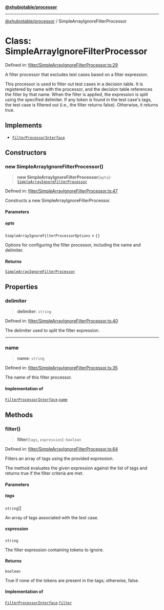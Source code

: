 [**@xhubiotable/processor**](../README.md)

***

[@xhubiotable/processor](../globals.md) / SimpleArrayIgnoreFilterProcessor

# Class: SimpleArrayIgnoreFilterProcessor

Defined in: [filter/SimpleArrayIgnoreFilterProcessor.ts:29](https://github.com/xhubioTable/processor/blob/dd9cd7bf88ca5f4aa82c6b7600a42543cf46c289/src/filter/SimpleArrayIgnoreFilterProcessor.ts#L29)

A filter processor that excludes test cases based on a filter expression.

This processor is used to filter out test cases in a decision table.
It is registered by name with the processor, and the decision table references
the filter by that name. When the filter is applied, the expression is split using
the specified delimiter. If any token is found in the test case's tags, the test case
is filtered out (i.e., the filter returns false). Otherwise, it returns true.

## Implements

- [`FilterProcessorInterface`](../interfaces/FilterProcessorInterface.md)

## Constructors

### new SimpleArrayIgnoreFilterProcessor()

> **new SimpleArrayIgnoreFilterProcessor**(`opts`): [`SimpleArrayIgnoreFilterProcessor`](SimpleArrayIgnoreFilterProcessor.md)

Defined in: [filter/SimpleArrayIgnoreFilterProcessor.ts:47](https://github.com/xhubioTable/processor/blob/dd9cd7bf88ca5f4aa82c6b7600a42543cf46c289/src/filter/SimpleArrayIgnoreFilterProcessor.ts#L47)

Constructs a new SimpleArrayIgnoreFilterProcessor.

#### Parameters

##### opts

`SimpleArrayIgnoreFilterProcessorOptions` = `{}`

Options for configuring the filter processor, including the name and delimiter.

#### Returns

[`SimpleArrayIgnoreFilterProcessor`](SimpleArrayIgnoreFilterProcessor.md)

## Properties

### delimiter

> **delimiter**: `string`

Defined in: [filter/SimpleArrayIgnoreFilterProcessor.ts:40](https://github.com/xhubioTable/processor/blob/dd9cd7bf88ca5f4aa82c6b7600a42543cf46c289/src/filter/SimpleArrayIgnoreFilterProcessor.ts#L40)

The delimiter used to split the filter expression.

***

### name

> **name**: `string`

Defined in: [filter/SimpleArrayIgnoreFilterProcessor.ts:35](https://github.com/xhubioTable/processor/blob/dd9cd7bf88ca5f4aa82c6b7600a42543cf46c289/src/filter/SimpleArrayIgnoreFilterProcessor.ts#L35)

The name of this filter processor.

#### Implementation of

[`FilterProcessorInterface`](../interfaces/FilterProcessorInterface.md).[`name`](../interfaces/FilterProcessorInterface.md#name)

## Methods

### filter()

> **filter**(`tags`, `expression`): `boolean`

Defined in: [filter/SimpleArrayIgnoreFilterProcessor.ts:64](https://github.com/xhubioTable/processor/blob/dd9cd7bf88ca5f4aa82c6b7600a42543cf46c289/src/filter/SimpleArrayIgnoreFilterProcessor.ts#L64)

Filters an array of tags using the provided expression.

The method evaluates the given expression against the list of tags
and returns true if the filter criteria are met.

#### Parameters

##### tags

`string`[]

An array of tags associated with the test case.

##### expression

`string`

The filter expression containing tokens to ignore.

#### Returns

`boolean`

True if none of the tokens are present in the tags; otherwise, false.

#### Implementation of

[`FilterProcessorInterface`](../interfaces/FilterProcessorInterface.md).[`filter`](../interfaces/FilterProcessorInterface.md#filter)
